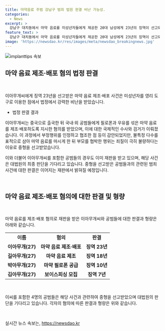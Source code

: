 ```yaml
---
title: 마약음료 주범 강남구 범죄 법원 판결 비난 가능성.
categories:
  - News
excerpt: >
  강남구 대치동에서 마약 음료를 미성년자들에게 제공한 20대 남성에게 23년의 징역이 선고되었다. 이 남성은 중국에서 공범들에게 마약 음료를 제조하도록 지시한 혐의도 받았으며, 불특정 다수를 대상으로 부모를 협박한 점에서 범행이 몹시 비난 받을 수 있는 것으로 평가되었다. 또한, 더 많은 정보를 얻기 위해 중국 공안부와 협력하여 국제적 수사를 이끌었다. 이 사건의 4명의 공범들은 각각 2심 선고를 받은 후 대법원의 결정을 기다리고 있다.
feature_text: >
  강남구 대치동에서 마약 음료를 미성년자들에게 제공한 20대 남성에게 23년의 징역이 선고되었다. 이 남성은 중국에서 공범들에게 마약 음료를 제조하도록 지시한 혐의도 받았으며, 불특정 다수를 대상으로 부모를 협박한 점에서 범행이 몹시 비난 받을 수 있는 것으로 평가되었다. 또한, 더 많은 정보를 얻기 위해 중국 공안부와 협력하여 국제적 수사를 이끌었다. 이 사건의 4명의 공범들은 각각 2심 선고를 받은 후 대법원의 결정을 기다리고 있다.
image: 'https://newsdao.kr/res/images/meta/newsdao_breakingnews.jpg'
---
```


<p><img src="https://newsdao.kr/res/images/meta/newsdao_breakingnews.jpg" alt="implanttips 속보" /></p>

<h2 data-ke-size="size26">마약 음료 제조·배포 혐의 법정 판결</h2>

<p data-ke-size="size16">&nbsp;</p>

<p>이아무개씨에게 징역 23년을 선고받은 마약 음료 제조·배포 사건은 미성년자를 영리 도구로 이용한 점에서 법정에서 강력한 비난을 받았습니다.</p>

<ul>
  <li>법정 판결 결과</li>
</ul>

<p>이아무개씨는 중국으로 출국한 뒤 국내·외 공범들에게 필로폰과 우유를 섞은 마약 음료를 제조·배포하도록 지시한 혐의를 받았으며, 이에 대한 국제적인 수사와 검거가 이뤄졌습니다. 이 과정에서 부정행위를 인정하고 협조한 점 등이 감안되었지만, 불특정 다수를 표적으로 삼아 마약 음료를 마시게 한 뒤 부모를 협박한 행위는 죄질이 극히 불량하다는 이유로 중형을 선고받았습니다.</p>

<p>이와 더불어 이아무개씨를 포함한 공범들의 경우도 이미 재판을 받고 있으며, 해당 사건은 대법원의 최종 판단을 기다리고 있습니다. 중형을 선고받은 공범들과의 관련된 범죄사건에 대한 판결은 이어지는 재판에서 밝혀질 예정입니다.</p>

<p data-ke-size="size16">&nbsp;</p>

<h2 data-ke-size="size26">마약 음료 제조·배포 혐의에 대한 판결 및 형량</h2>

<p data-ke-size="size16">&nbsp;</p>

<p>마약 음료를 제조·배포 혐의로 재판을 받은 이아무개씨와 공범들에 대한 판결과 형량은 아래와 같습니다.</p>

<table>
    <tr>
        <td style="text-align: center; height: 17px;"><b>이름</b></td>
        <td style="text-align: center; height: 17px;"><b>혐의</b></td>
        <td style="text-align: center; height: 17px;"><b>판결</b></td>
    </tr>
    <tr>
        <td style="text-align: center; height: 17px;"><b>이아무개(27)</b></td>
        <td style="text-align: center; height: 17px;"><b>마약 음료 제조·배포</b></td>
        <td style="text-align: center; height: 17px;"><b>징역 23년</b></td>
    </tr>
    <tr>
        <td style="text-align: center; height: 17px;"><b>길아무개(27)</b></td>
        <td style="text-align: center; height: 17px;"><b>마약 음료 제조</b></td>
        <td style="text-align: center; height: 17px;"><b>징역 18년</b></td>
    </tr>
    <tr>
        <td style="text-align: center; height: 17px;"><b>박아무개(27)</b></td>
        <td style="text-align: center; height: 17px;"><b>마약 필로폰 공급</b></td>
        <td style="text-align: center; height: 17px;"><b>징역 10년</b></td>
    </tr>
    <tr>
        <td style="text-align: center; height: 17px;"><b>김아무개(27)</b></td>
        <td style="text-align: center; height: 17px;"><b>보이스피싱 모집</b></td>
        <td style="text-align: center; height: 17px;"><b>징역 7년</b></td>
    </tr>
</table>

<p data-ke-size="size16">&nbsp;</p>

<p>이씨를 포함한 4명의 공범들은 해당 사건과 관련하여 중형을 선고받았으며 대법원의 판단을 기다리고 있습니다. 각자의 혐의에 따른 판결과 형량은 위와 같습니다.</p>

<p data-ke-size="size16">&nbsp;</p>
실시간 뉴스 속보는, <a href="https://newsdao.kr" rel="dofollow">https://newsdao.kr</a>


